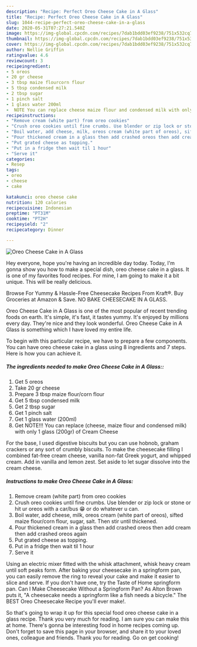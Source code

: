 ```yaml
---
description: "Recipe: Perfect Oreo Cheese Cake in A Glass"
title: "Recipe: Perfect Oreo Cheese Cake in A Glass"
slug: 1044-recipe-perfect-oreo-cheese-cake-in-a-glass
date: 2020-05-31T07:27:21.540Z
image: https://img-global.cpcdn.com/recipes/7dab1bdd03ef9238/751x532cq70/oreo-cheese-cake-in-a-glass-recipe-main-photo.jpg
thumbnail: https://img-global.cpcdn.com/recipes/7dab1bdd03ef9238/751x532cq70/oreo-cheese-cake-in-a-glass-recipe-main-photo.jpg
cover: https://img-global.cpcdn.com/recipes/7dab1bdd03ef9238/751x532cq70/oreo-cheese-cake-in-a-glass-recipe-main-photo.jpg
author: Nellie Griffin
ratingvalue: 4.6
reviewcount: 3
recipeingredient:
- 5 oreos
- 20 gr cheese
- 3 tbsp maize flourcorn flour
- 5 tbsp condensed milk
- 2 tbsp sugar
- 1 pinch salt
- 1 glass water 200ml
-  NOTE You can replace cheese maize flour and condensed milk with only 1 glass 200gr of Cream Cheese
recipeinstructions:
- "Remove cream (white part) from oreo cookies"
- "Crush oreo cookies until fine crumbs. Use blender or zip lock or stone or hit ur oreos with a car/bus 😁 or do whatever u can."
- "Boil water, add cheese, milk, oreos cream (white part of oreos), sifted maize flour/corn flour, sugar, salt. Then stir until thickened."
- "Pour thickened cream in a glass then add crashed oreos then add cream then add crashed oreos again"
- "Put grated cheese as topping."
- "Put in a fridge then wait til 1 hour"
- "Serve it"
categories:
- Resep
tags:
- oreo
- cheese
- cake

katakunci: oreo cheese cake
nutrition: 120 calories
recipecuisine: Indonesian
preptime: "PT31M"
cooktime: "PT2H"
recipeyield: "2"
recipecategory: Dinner

---
```



![Oreo Cheese Cake in A Glass](https://img-global.cpcdn.com/recipes/7dab1bdd03ef9238/751x532cq70/oreo-cheese-cake-in-a-glass-recipe-main-photo.jpg)

Hey everyone, hope you're having an incredible day today. Today, I'm gonna show you how to make a special dish, oreo cheese cake in a glass. It is one of my favorites food recipes. For mine, I am going to make it a bit unique. This will be really delicious.

Browse For Yummy &amp; Hassle-Free Cheesecake Recipes From Kraft®. Buy Groceries at Amazon &amp; Save. NO BAKE CHEESECAKE IN A GLASS.

Oreo Cheese Cake in A Glass is one of the most popular of recent trending foods on earth. It's simple, it's fast, it tastes yummy. It's enjoyed by millions every day. They're nice and they look wonderful. Oreo Cheese Cake in A Glass is something which I have loved my entire life.


To begin with this particular recipe, we have to prepare a few components. You can have oreo cheese cake in a glass using 8 ingredients and 7 steps. Here is how you can achieve it.

##### The ingredients needed to make Oreo Cheese Cake in A Glass::

1. Get 5 oreos
1. Take 20 gr cheese
1. Prepare 3 tbsp maize flour/corn flour
1. Get 5 tbsp condensed milk
1. Get 2 tbsp sugar
1. Get 1 pinch salt
1. Get 1 glass water (200ml)
1. Get  NOTE!!! You can replace (cheese, maize flour and condensed milk) with only 1 glass (200gr) of Cream Cheese


For the base, I used digestive biscuits but you can use hobnob, graham crackers or any sort of crumbly biscuits. To make the cheesecake filling I combined fat-free cream cheese, vanilla non-fat Greek yogurt, and whipped cream. Add in vanilla and lemon zest. Set aside to let sugar dissolve into the cream cheese. 

##### Instructions to make Oreo Cheese Cake in A Glass:

1. Remove cream (white part) from oreo cookies
1. Crush oreo cookies until fine crumbs. Use blender or zip lock or stone or hit ur oreos with a car/bus 😁 or do whatever u can.
1. Boil water, add cheese, milk, oreos cream (white part of oreos), sifted maize flour/corn flour, sugar, salt. Then stir until thickened.
1. Pour thickened cream in a glass then add crashed oreos then add cream then add crashed oreos again
1. Put grated cheese as topping.
1. Put in a fridge then wait til 1 hour
1. Serve it


Using an electric mixer fitted with the whisk attachment, whisk heavy cream until soft peaks form. After baking your cheesecake in a springform pan, you can easily remove the ring to reveal your cake and make it easier to slice and serve. If you don&#39;t have one, try the Taste of Home springform pan. Can I Make Cheesecake Without a Springform Pan? As Alton Brown puts it, &#34;A cheesecake needs a springform like a fish needs a bicycle.&#34; The BEST Oreo Cheesecake Recipe you&#39;ll ever make!. 

So that's going to wrap it up for this special food oreo cheese cake in a glass recipe. Thank you very much for reading. I am sure you can make this at home. There's gonna be interesting food in home recipes coming up. Don't forget to save this page in your browser, and share it to your loved ones, colleague and friends. Thank you for reading. Go on get cooking!
